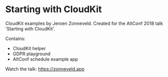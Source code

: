 Starting with CloudKit
======================================

CloudKit examples by Jeroen Zonneveld. Created for the AltConf 2018 talk 'Starting with CloudKit'.

Contains:
* CloudKit helper
* GDPR playground
* AltConf schedule example app

Watch the talk:
https://zonneveld.app
